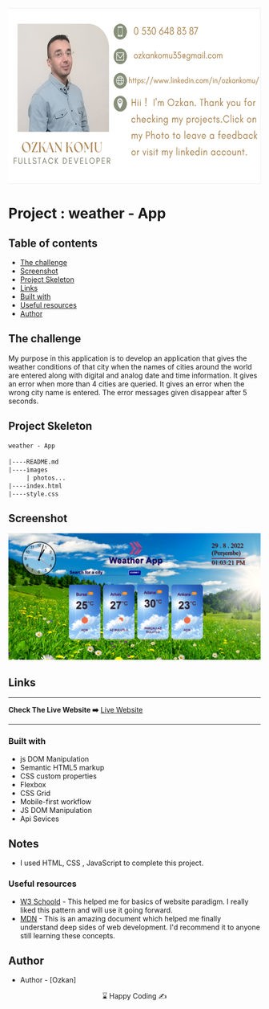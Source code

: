 <p align="left">
<a href="https://www.linkedin.com/in/ozkankomu/" target="_blank"><img src="photo1.png" alt="screenshot" width=680px height=350px></a>
</p>



# Project : weather - App
## Table of contents

  - [The challenge](#the-challenge)
  - [Screenshot](#screenshot)
  - [Project Skeleton ](#project-skeleton)
  - [Links](#links)
  - [Built with](#built-with)
  - [Useful resources](#useful-resources)
- [Author](#author)



## The challenge
My purpose in this application is to develop an application that gives the weather conditions of that city when the names of cities around the world are entered along with digital and analog date and time information. It gives an error when more than 4 cities are queried. It gives an error when the wrong city name is entered. The error messages given disappear after 5 seconds.

## Project Skeleton 

```
weather - App

|----README.md                   
|----images      
     | photos...
|----index.html  
|----style.css   

```

## Screenshot
<p align="center">
<a href="https://ozkankomu.github.io/Weather-App//"><img src="weather.png" alt="screenshot" target=_blanked></a>
</p>



## Links
<hr>
<b>Check The Live Website ➡️</b> <a href="https://ozkankomu.github.io/Weather-App/">Live Website</a>
<hr>

### Built with
- js DOM Manipulation
- Semantic HTML5 markup
- CSS custom properties
- Flexbox
- CSS Grid
- Mobile-first workflow
- JS DOM Manipulation	
- Api Sevices


## Notes

- I used HTML, CSS , JavaScript to complete this project.

### Useful resources

- [W3 Schoold](https://www.w3schools.com/) - This helped me for basics of website paradigm. I really liked this pattern and will use it going forward.
- [MDN](https://developer.mozilla.org/en-US/) - This is an amazing document which helped me finally understand deep sides of web development. I'd recommend it to anyone still learning these concepts.






## Author

- Author - [Ozkan]

<center> &#8987; Happy Coding  &#9997; </center>
